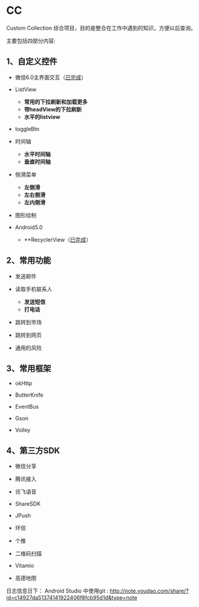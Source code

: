 # CC
Custom Collection 综合项目，目的是整合在工作中遇到的知识，方便以后查询。

主要包括四部分内容:


## 1、自定义控件
  
 * 微信6.0主界面交互（[已完成](http://note.youdao.com/share/?id=04dad8074a94c4f955a795e6e4f6161e&type=note)） 

  
 * ListView
    * **常用的下拉刷新和加载更多** 
    * **带headView的下拉刷新**
    * **水平的listview**

  
 * toggleBtn

  
 * 时间轴
    * **水平时间轴**
    * **垂直时间轴**


 * 侧滑菜单
    * **左侧滑**
    * **左右侧滑**
    * **左内侧滑**
 
 
 * 图形绘制

  
 * Android5.0
    * **RecyclerView（[已完成](http://note.youdao.com/share/?id=c9bd7c5567e54ed40c7891b4bd3c47d3&type=note)）
  

  
## 2、常用功能
  
 * 发送邮件

  
 * 读取手机联系人
    * **发送短信**
    * **打电话**

  
 * 跳转到市场
  
 * 跳转到网页
  
 * 通用的风险
  


## 3、常用框架

 * okHttp
  
 * ButterKnife
  
 * EventBus
  
 * Gson
  
 * Volley


## 4、第三方SDK

 * 微信分享
  
 * 腾讯接入
  
 * 讯飞语音
  
 * ShareSDK
  
 * JPush
  
 * 环信
  
 * 个推
  
 * 二维码扫描
  
 * Vitamio
  
 * 高德地图

日志信息日下：
Android Studio 中使用git : http://note.youdao.com/share/?id=c14927da51374141922406f8fcb95d1d&type=note
